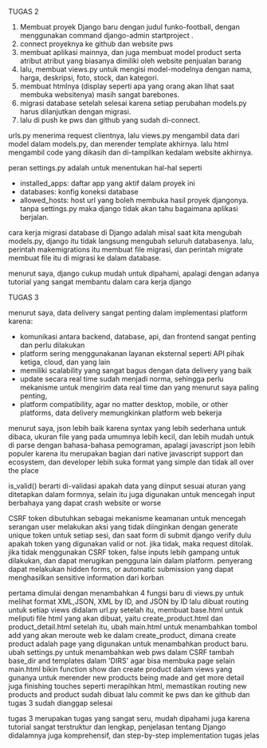 TUGAS 2

1. Membuat proyek Django baru dengan judul funko-football, dengan menggunakan command django-admin startproject <name> .
2. connect proyeknya ke github dan website pws
3. membuat aplikasi mainnya, dan juga membuat model product serta atribut atribut yang biasanya dimiliki oleh website penjualan barang
4. lalu, membuat views.py untuk mengisi model-modelnya dengan nama, harga, deskripsi, foto, stock, dan kategori.
5. membuat htmlnya (display seperti apa yang orang akan lihat saat membuka websitenya) masih sangat barebones.
6. migrasi database setelah selesai karena setiap perubahan models.py harus dilanjutkan dengan migrasi.
7. lalu di push ke pws dan github yang sudah di-connect.

urls.py menerima request clientnya, lalu views.py mengambil data dari model dalam models.py, dan merender template akhirnya.
lalu html mengambil code yang dikasih dan di-tampilkan kedalam website akhirnya.

peran settings.py adalah untuk menentukan hal-hal seperti
- installed_apps: daftar app yang aktif dalam proyek ini
- databases: konfig koneksi database
- allowed_hosts: host url yang boleh membuka hasil proyek djangonya.
tanpa settings.py maka django tidak akan tahu bagaimana aplikasi berjalan.

cara kerja migrasi database di Django adalah misal saat kita mengubah models.py, django itu tidak langsung mengubah seluruh databasenya.
lalu, perintah makemigrations itu membuat file migrasi, dan perintah migrate membuat file itu di migrasi ke dalam database.

menurut saya, django cukup mudah untuk dipahami, apalagi dengan adanya tutorial yang sangat membantu dalam cara kerja django

TUGAS 3

menurut saya, data delivery sangat penting dalam implementasi platform karena:
- komunikasi antara backend, database, api, dan frontend sangat penting dan perlu dilakukan
- platform sering menggunakanan layanan eksternal seperti API pihak ketiga, cloud, dan yang lain
- memiliki scalability yang sangat bagus dengan data delivery yang baik
- update secara real time sudah menjadi norma, sehingga perlu mekanisme untuk mengirim data real time
dan yang menurut saya paling penting,
- platform compatibility, agar no matter desktop, mobile, or other platforms, data delivery memungkinkan platform web bekerja

menurut saya, json lebih baik karena syntax yang lebih sederhana untuk dibaca, ukuran file yang pada umumnya lebih kecil, dan lebih mudah untuk di parse dengan bahasa-bahasa pemograman, apalagi javascript
json lebih populer karena itu merupakan bagian dari native javascript support dan ecosystem, dan developer lebih suka format yang simple dan tidak all over the place

is_valid() berarti di-validasi apakah data yang diinput sesuai aturan yang ditetapkan dalam formnya, selain itu juga digunakan untuk mencegah input berbahaya yang dapat crash website or worse

CSRF token dibutuhkan sebagai mekanisme keamanan untuk mencegah serangan user melakukan aksi yang tidak diinginkan dengan generate unique token untuk setiap sesi, dan saat form di submit django verify dulu apakah token yang digunakan valid or not. jika tidak, maka request ditolak.
jika tidak menggunakan CSRF token, false inputs lebih gampang untuk dilakukan, dan dapat merugikan pengguna lain dalam platform. penyerang dapat melakukan hidden forms, or automatic submission yang dapat menghasilkan sensitive information dari korban

pertama dimulai dengan menambahkan 4 fungsi baru di views.py untuk melihat format XML,JSON, XML by ID, and JSON by ID
lalu dibuat routing untuk setiap views didalam url.py
setelah itu, membuat base.html untuk meliputi file html yang akan dibuat, yaitu create_product.html dan product_detail.html
setelah itu, ubah main.html untuk menambahkan tombol add yang akan meroute web ke dalam create_product, dimana create product adalah page yang digunakan untuk menambahkan product baru.
ubah settings.py untuk menambahkan web pws dalam CSRF
tambah base_dir and templates dalam 'DIRS' agar bisa membuka page selain main.html
bikin function show dan create product dalam views yang gunanya untuk merender new products being made and get more detail juga
finishing touches seperti merapihkan html, memastikan routing new products and product sudah dibuat
lalu commit ke pws dan ke github dan tugas 3 sudah dianggap selesai

tugas 3 merupakan tugas yang sangat seru, mudah dipahami juga karena tutorial sangat terstruktur dan lengkap, penjelasan tentang Django didalamnya juga komprehensif, dan step-by-step implementation tugas jelas

